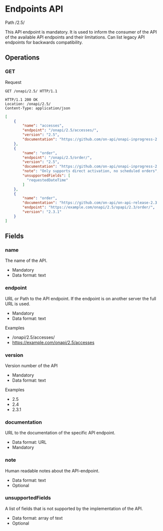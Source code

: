 # Endpoints API

Path /2.5/

This API endpoint is mandatory. It is used to inform the consumer of the API of the available API endpoints and their 
limitations. Can list legacy API endpoints for backwards compatibility.

## Operations

### GET

Request
```HTTP
GET /onapi/2.5/ HTTP/1.1
```

```HTTP
HTTP/1.1 200 OK
Location: /onapi/2.5/
Content-Type: application/json
```

```JSON
[
    {
        "name": "accesses",
        "endpoint": "/onapi/2.5/accesses/",
        "version": "2.5",
        "documentation": "https://github.com/on-api/onapi-inprogress-2.5/blob/master/accesses.md"
    },
    { 
        "name": "order",
        "endpoint": "/onapi/2.5/order/",
        "version": "2.5",
        "documentation": "https://github.com/on-api/onapi-inprogress-2.5/blob/master/orders.md",
        "note": "Only supports direct activation, no scheduled orders",
        "unsupportedFields": [
          "requestedDateTime"
        ]
    },
    {
        "name": "order",
        "documentation": "https://github.com/on-api/on-api-release-2.3.1/blob/master/service_activation.md",
        "endpoint": "https://example.com/onapi/2.5/opapi/2.3/order/",
        "version": "2.3.1"
    }
]
```

## Fields

### name
The name of the API.

 * Mandatory
 * Data format: text

### endpoint

URL or Path to the API endpoint. If the endpoint is on another server the full URL is used.

 * Mandatory 
 * Data format: text

Examples
 * /onapi/2.5/accesses/
 * https://example.com/onapi/2.5/accesses

### version
Version number of the API
 * Mandatory
 * Data format: text

Examples
 * 2.5
 * 2.4
 * 2.3.1

### documentation

URL to the documentation of the specific API endpoint.

 * Data format: URL
 * Mandatory

### note 

Human readable notes about the API-endpoint.

 * Data format: text
 * Optional
 
### unsupportedFields

A list of fields that is not supported by the implementation of the API.

 * Data format: array of text
 * Optional